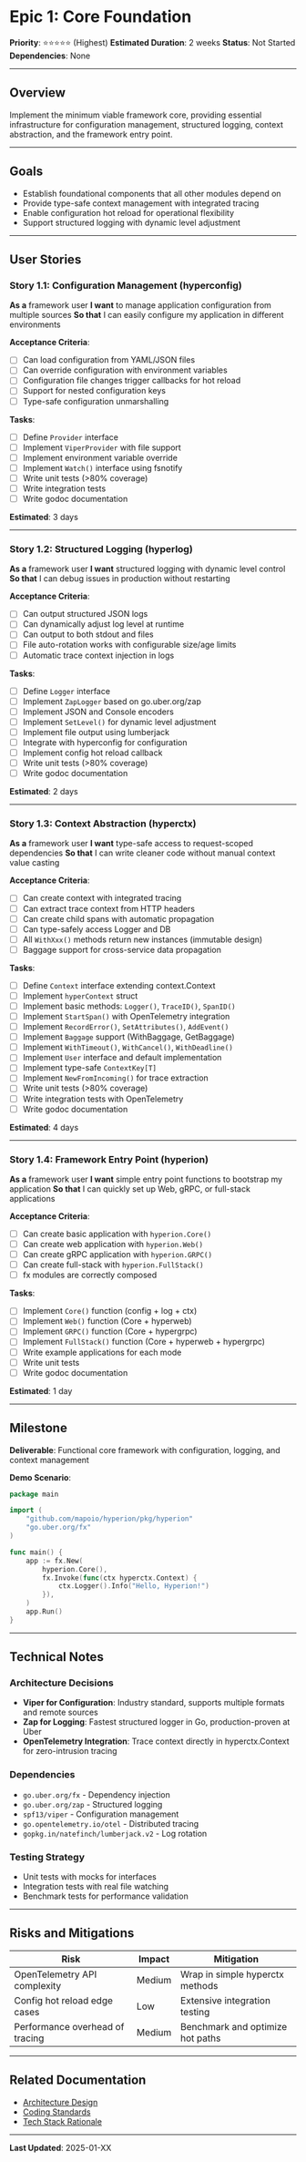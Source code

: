 # Epic 1: Core Foundation

**Priority**: ⭐⭐⭐⭐⭐ (Highest)
**Estimated Duration**: 2 weeks
**Status**: Not Started
**Dependencies**: None

---

## Overview

Implement the minimum viable framework core, providing essential infrastructure for configuration management, structured logging, context abstraction, and the framework entry point.

---

## Goals

- Establish foundational components that all other modules depend on
- Provide type-safe context management with integrated tracing
- Enable configuration hot reload for operational flexibility
- Support structured logging with dynamic level adjustment

---

## User Stories

### Story 1.1: Configuration Management (hyperconfig)

**As a** framework user
**I want** to manage application configuration from multiple sources
**So that** I can easily configure my application in different environments

**Acceptance Criteria**:
- [ ] Can load configuration from YAML/JSON files
- [ ] Can override configuration with environment variables
- [ ] Configuration file changes trigger callbacks for hot reload
- [ ] Support for nested configuration keys
- [ ] Type-safe configuration unmarshalling

**Tasks**:
- [ ] Define `Provider` interface
- [ ] Implement `ViperProvider` with file support
- [ ] Implement environment variable override
- [ ] Implement `Watch()` interface using fsnotify
- [ ] Write unit tests (>80% coverage)
- [ ] Write integration tests
- [ ] Write godoc documentation

**Estimated**: 3 days

---

### Story 1.2: Structured Logging (hyperlog)

**As a** framework user
**I want** structured logging with dynamic level control
**So that** I can debug issues in production without restarting

**Acceptance Criteria**:
- [ ] Can output structured JSON logs
- [ ] Can dynamically adjust log level at runtime
- [ ] Can output to both stdout and files
- [ ] File auto-rotation works with configurable size/age limits
- [ ] Automatic trace context injection in logs

**Tasks**:
- [ ] Define `Logger` interface
- [ ] Implement `ZapLogger` based on go.uber.org/zap
- [ ] Implement JSON and Console encoders
- [ ] Implement `SetLevel()` for dynamic level adjustment
- [ ] Implement file output using lumberjack
- [ ] Integrate with hyperconfig for configuration
- [ ] Implement config hot reload callback
- [ ] Write unit tests (>80% coverage)
- [ ] Write godoc documentation

**Estimated**: 2 days

---

### Story 1.3: Context Abstraction (hyperctx)

**As a** framework user
**I want** type-safe access to request-scoped dependencies
**So that** I can write cleaner code without manual context value casting

**Acceptance Criteria**:
- [ ] Can create context with integrated tracing
- [ ] Can extract trace context from HTTP headers
- [ ] Can create child spans with automatic propagation
- [ ] Can type-safely access Logger and DB
- [ ] All `WithXxx()` methods return new instances (immutable design)
- [ ] Baggage support for cross-service data propagation

**Tasks**:
- [ ] Define `Context` interface extending context.Context
- [ ] Implement `hyperContext` struct
- [ ] Implement basic methods: `Logger()`, `TraceID()`, `SpanID()`
- [ ] Implement `StartSpan()` with OpenTelemetry integration
- [ ] Implement `RecordError()`, `SetAttributes()`, `AddEvent()`
- [ ] Implement `Baggage` support (WithBaggage, GetBaggage)
- [ ] Implement `WithTimeout()`, `WithCancel()`, `WithDeadline()`
- [ ] Implement `User` interface and default implementation
- [ ] Implement type-safe `ContextKey[T]`
- [ ] Implement `NewFromIncoming()` for trace extraction
- [ ] Write unit tests (>80% coverage)
- [ ] Write integration tests with OpenTelemetry
- [ ] Write godoc documentation

**Estimated**: 4 days

---

### Story 1.4: Framework Entry Point (hyperion)

**As a** framework user
**I want** simple entry point functions to bootstrap my application
**So that** I can quickly set up Web, gRPC, or full-stack applications

**Acceptance Criteria**:
- [ ] Can create basic application with `hyperion.Core()`
- [ ] Can create web application with `hyperion.Web()`
- [ ] Can create gRPC application with `hyperion.GRPC()`
- [ ] Can create full-stack with `hyperion.FullStack()`
- [ ] fx modules are correctly composed

**Tasks**:
- [ ] Implement `Core()` function (config + log + ctx)
- [ ] Implement `Web()` function (Core + hyperweb)
- [ ] Implement `GRPC()` function (Core + hypergrpc)
- [ ] Implement `FullStack()` function (Core + hyperweb + hypergrpc)
- [ ] Write example applications for each mode
- [ ] Write unit tests
- [ ] Write godoc documentation

**Estimated**: 1 day

---

## Milestone

**Deliverable**: Functional core framework with configuration, logging, and context management

**Demo Scenario**:
```go
package main

import (
    "github.com/mapoio/hyperion/pkg/hyperion"
    "go.uber.org/fx"
)

func main() {
    app := fx.New(
        hyperion.Core(),
        fx.Invoke(func(ctx hyperctx.Context) {
            ctx.Logger().Info("Hello, Hyperion!")
        }),
    )
    app.Run()
}
```

---

## Technical Notes

### Architecture Decisions

- **Viper for Configuration**: Industry standard, supports multiple formats and remote sources
- **Zap for Logging**: Fastest structured logger in Go, production-proven at Uber
- **OpenTelemetry Integration**: Trace context directly in hyperctx.Context for zero-intrusion tracing

### Dependencies

- `go.uber.org/fx` - Dependency injection
- `go.uber.org/zap` - Structured logging
- `spf13/viper` - Configuration management
- `go.opentelemetry.io/otel` - Distributed tracing
- `gopkg.in/natefinch/lumberjack.v2` - Log rotation

### Testing Strategy

- Unit tests with mocks for interfaces
- Integration tests with real file watching
- Benchmark tests for performance validation

---

## Risks and Mitigations

| Risk | Impact | Mitigation |
|------|--------|------------|
| OpenTelemetry API complexity | Medium | Wrap in simple hyperctx methods |
| Config hot reload edge cases | Low | Extensive integration testing |
| Performance overhead of tracing | Medium | Benchmark and optimize hot paths |

---

## Related Documentation

- [Architecture Design](../architecture.md#5-component-details)
- [Coding Standards](../architecture/coding-standards.md)
- [Tech Stack Rationale](../architecture/tech-stack.md)

---

**Last Updated**: 2025-01-XX
